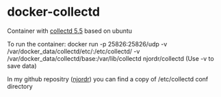 # docker-collectd

Container with [collectd 5.5](https://collectd.org) based on ubuntu

To run the container: docker run -p 25826:25826/udp -v /var/docker_data/collectd/etc/:/etc/collectd/ -v /var/docker_data/collectd/base:/var/lib/collectd njordr/collectd (Use -v to save data)

In my github repositry ([njordr](https://github.com/njordr/docker-collectd)) you can find a copy of /etc/collectd conf directory
